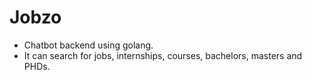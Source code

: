 # Jobzo
- Chatbot backend using golang.
- It can search for jobs, internships, courses, bachelors, masters and PHDs.